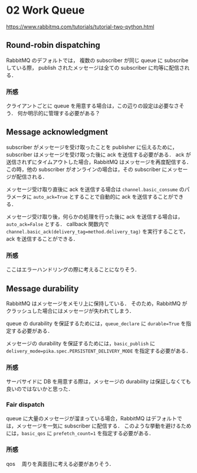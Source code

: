 # 02 Work Queue

https://www.rabbitmq.com/tutorials/tutorial-two-python.html

## Round-robin dispatching

RabbitMQ のデフォルトでは，
複数の subscriber が同じ queue に subscribe している際，
publish されたメッセージは全ての subscriber に均等に配信される．

### 所感

クライアントごとに queue を用意する場合は，この辺りの設定は必要なさそう．
何か明示的に管理する必要がある？

## Message acknowledgment

subscriber がメッセージを受け取ったことを publisher に伝えるために，
subscriber はメッセージを受け取った後に ack を送信する必要がある．
ack が送信されずにタイムアウトした場合，RabbitMQ はメッセージを再度配信する．
この時，他の subscriber がオンラインの場合は，その subscriber にメッセージが配信される．

メッセージ受け取り直後に ack を送信する場合は `channel.basic_consume` のパラメータに `auto_ack=True` とすることで自動的に ack を送信することができる．

メッセージ受け取り後，何らかの処理を行った後に ack を送信する場合は，`auto_ack=False` とする．
callback 関数内で `channel.basic_ack(delivery_tag=method.delivery_tag)` を実行することで，ack を送信することができる．

### 所感

ここはエラーハンドリングの際に考えることになりそう．

## Message durability

RabbitMQ はメッセージをメモリ上に保持している．
そのため，RabbitMQ がクラッシュした場合にはメッセージが失われてしまう．

queue の durability を保証するためには，`queue_declare` に `durable=True` を指定する必要がある．

メッセージの durability を保証するためには，`basic_publish` に `delivery_mode=pika.spec.PERSISTENT_DELIVERY_MODE` を指定する必要がある．

### 所感

サーバサイドに DB を用意する際は，メッセージの durability は保証しなくても良いのではないかと思った．

### Fair dispatch

queue に大量のメッセージが溜まっている場合，RabbitMQ はデフォルトでは，メッセージを一気に subscriber に配信する．
このような挙動を避けるためには，`basic_qos` に `prefetch_count=1` を指定する必要がある．

### 所感

qos 　周りを真面目に考える必要がありそう．
